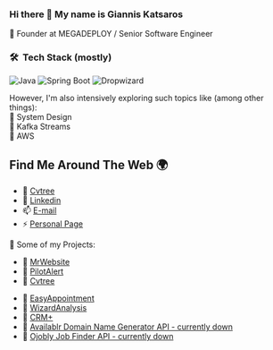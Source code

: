 <!--
**Katsaros/Katsaros** is a ✨ _special_ ✨ repository because its `README.md` (this file) appears on your GitHub profile.

Here are some ideas to get you started:

- 🔭 I’m currently working on ...
- 🌱 I’m currently learning ...
- 👯 I’m looking to collaborate on ...
- 🤔 I’m looking for help with ...
- 💬 Ask me about ...
- 📫 How to reach me: ...
- 😄 Pronouns: ...
-  Fun fact: ...
-->

### Hi there 👋 My name is Giannis Katsaros

🔹 Founder at MEGADEPLOY / Senior Software Engineer

### 🛠 &nbsp;Tech Stack (mostly)

![Java](https://img.shields.io/badge/Java-important)
![Spring Boot](https://img.shields.io/badge/Spring%20Boot-green)
![Dropwizard](https://img.shields.io/badge/Dropwizard-blue)

However, I'm also intensively exploring such topics like (among other things): \
🔹 System Design \
🔹 Kafka Streams \
🔹 AWS

## Find Me Around The Web 🌍

- 🌲 [Cvtree](https://cvtr.ee/-/katsaros?r=github)
- 🔗 [Linkedin](https://www.linkedin.com/in/giannis-katsaros/)
- 📫 [E-mail](mailto:katsarosgiannis1@gmail.com)
- ⚡ [Personal Page](https://Katsaros.me)

🚧 Some of my Projects:
- 🔗 [MrWebsite](https://mrwebsite.gr)
- 🔗 [PilotAlert](https://pilotalert.com)
- 🔗 [Cvtree](https://cvtr.ee)
<!-- - 🔗 [FindTop](https://findtop.gr) -->
- 🔗 [EasyAppointment](https://www.demo.mrwebsite.gr/easyappointment/dentist/)
- 🔗 [WizardAnalysis](https://wizardanalysis.mrwebsite.gr/)
- 🔗 [CRM+](https://katsaros.me/run/managestage/login.php)
- 🔗 [Availablr Domain Name Generator API - currently down](#)
- 🔗 [Ojobly Job Finder API - currently down](https://job-finder-app-1.herokuapp.com/api/search)

<!--
## My GitHub Stats

<a href="https://github.com/katsaros">
 <img align="center" src="https://github-readme-stats.vercel.app/api?username=katsaros&show_icons=true&theme=light&line_height=27&include_all_commits=true&count_private=true&hide=issues,prs,contribs,stars" alt="My github stats"/>
</a>
-->
